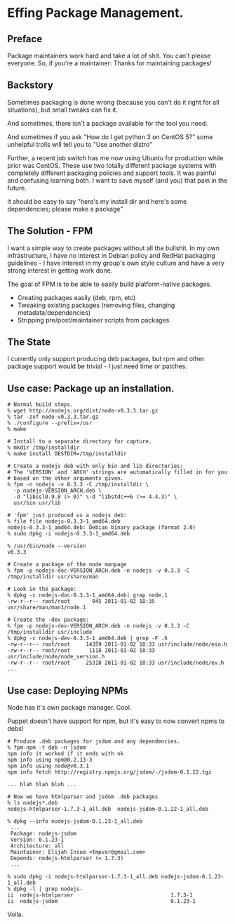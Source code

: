 # Effing Package Management.

## Preface

Package maintainers work hard and take a lot of shit. You can't please everyone. So, if you're a maintainer: Thanks for maintaining packages!

## Backstory

Sometimes packaging is done wrong (because you can't do it right for all
situations), but small tweaks can fix it.

And sometimes, there isn't a package available for the tool you need.

And sometimes if you ask "How do I get python 3 on CentOS 5?" some unhelpful
trolls will tell you to "Use another distro"

Further, a recent job switch has me now using Ubuntu for production while prior
was CentOS. These use two totally different package systems with completely different
packaging policies and support tools. It was painful and confusing learning both. I
want to save myself (and you) that pain in the future.

It should be easy to say "here's my install dir and here's some dependencies;
please make a package"

## The Solution - FPM

I want a simple way to create packages without all the bullshit. In my own
infrastructure, I have no interest in Debian policy and RedHat packaging
guidelines - I have interest in my group's own style culture and have a very strong
interest in getting work done.

The goal of FPM is to be able to easily build platform-native packages.

* Creating packages easily (deb, rpm, etc)
* Tweaking existing packages (removing files, changing metadata/dependencies)
* Stripping pre/post/maintainer scripts from packages

## The State

I currently only support producing deb packages, but rpm and other package
support would be trivial - I just need time or patches.

## Use case: Package up an installation.

    # Normal build steps.
    % wget http://nodejs.org/dist/node-v0.3.3.tar.gz
    % tar -zxf node-v0.3.3.tar.gz 
    % ./configure --prefix=/usr
    % make

    # Install to a separate directory for capture.
    % mkdir /tmp/installdir
    % make install DESTDIR=/tmp/installdir

    # Create a nodejs deb with only bin and lib directories:
    # The 'VERSION' and 'ARCH' strings are automatically filled in for you
    # based on the other arguments given.
    % fpm -n nodejs -v 0.3.3 -C /tmp/installdir \
      -p nodejs-VERSION_ARCH.deb \
      -d "libssl0.9.8 (> 0)" \-d "libstdc++6 (>= 4.4.3)" \
      usr/bin usr/lib

    # 'fpm' just produced us a nodejs deb:
    % file file nodejs-0.3.3-1_amd64.deb
    nodejs-0.3.3-1_amd64.deb: Debian binary package (format 2.0)
    % sudo dpkg -i nodejs-0.3.3-1_amd64.deb 

    % /usr/bin/node --version
    v0.3.3

    # Create a package of the node manpage
    % fpm -p nodejs-doc-VERSION_ARCH.deb -n nodejs -v 0.3.3 -C /tmp/installdir usr/share/man

    # Look in the package:
    % dpkg -c nodejs-doc-0.3.3-1_amd64.deb| grep node.1
    -rw-r--r-- root/root       945 2011-01-02 18:35 usr/share/man/man1/node.1

    # Create the -dev package:
    % fpm -p nodejs-dev-VERSION_ARCH.deb -n nodejs -v 0.3.3 -C /tmp/installdir usr/include  
    % dpkg -c nodejs-dev-0.3.3-1_amd64.deb | grep -F .h 
    -rw-r--r-- root/root     14359 2011-01-02 18:33 usr/include/node/eio.h
    -rw-r--r-- root/root      1118 2011-01-02 18:33 usr/include/node/node_version.h
    -rw-r--r-- root/root     25318 2011-01-02 18:33 usr/include/node/ev.h
    ...


## Use case: Deploying NPMs

Node has it's own package manager. Cool.

Puppet doesn't have support for npm, but it's easy to now convert npms to debs!

    # Produce .deb packages for jsdom and any dependencies.
    % fpm-npm -t deb -n jsdom
    npm info it worked if it ends with ok
    npm info using npm@0.2.13-3
    npm info using node@v0.3.1
    npm info fetch http://registry.npmjs.org/jsdom/-/jsdom-0.1.22.tgz

    ... blah blah blah ...

    # Now we have htmlparser and jsdom .deb packages
    % ls nodejs*.deb
    nodejs-htmlparser-1.7.3-1_all.deb  nodejs-jsdom-0.1.22-1_all.deb

    % dpkg --info nodejs-jsdom-0.1.23-1_all.deb
     ...
     Package: nodejs-jsdom
     Version: 0.1.23-1
     Architecture: all
     Maintainer: Elijah Insua <tmpvar@gmail.com>
     Depends: nodejs-htmlparser (= 1.7.3)
     ...

    % sudo dpkg -i nodejs-htmlparser-1.7.3-1_all.deb nodejs-jsdom-0.1.23-1_all.deb
    % dpkg -l | grep nodejs-     
    ii  nodejs-htmlparser                               1.7.3-1
    ii  nodejs-jsdom                                    0.1.23-1

Voila.
